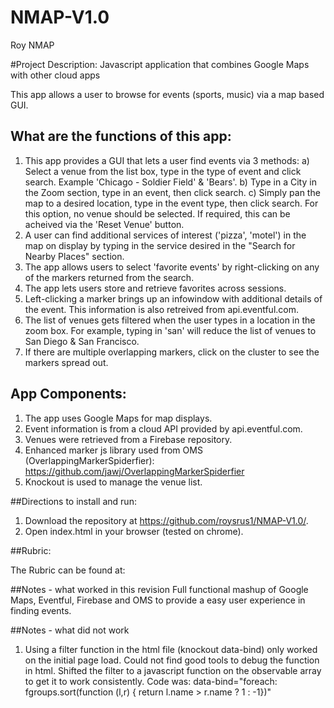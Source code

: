 # NMAP-V1.0
Roy NMAP


#Project Description: Javascript application that combines Google Maps with other cloud apps


This app allows a user to browse for events (sports, music) via a map based GUI.

## What are the functions of this app:
1. This app provides a GUI that lets a user find events via 3 methods:
    a) Select a venue from the list box, type in the type of event and click search.  Example 'Chicago - Soldier Field' & 'Bears'.
    b) Type in a City in the Zoom section, type in an event, then click search.
    c) Simply pan the map to a desired location, type in the event type, then click search.  For this option,
        no venue should be selected.  If required, this can be acheived via the 'Reset Venue' button.
2.  A user can find additional services of interest ('pizza', 'motel') in the map on display by typing in the service desired
    in the "Search for Nearby Places" section.
3.  The app allows users to select 'favorite events' by right-clicking on any of the markers returned from the search.
4.  The app lets users store and retrieve favorites across sessions.
5.  Left-clicking a marker brings up an infowindow with additional details of the event.  This information is also retreived
       from api.eventful.com.
6.  The list of venues gets filtered when the user types in a location in the zoom box.  For example, typing in 'san' will reduce the list of venues to San Diego & San Francisco.
7.  If there are multiple overlapping markers, click on the cluster to see the markers spread out. 

## App Components:
1. The app uses Google Maps for map displays.
2. Event information is from a cloud API provided by api.eventful.com.
3. Venues were retrieved from a Firebase repository.
4. Enhanced marker js library used from OMS (OverlappingMarkerSpiderfier):
    https://github.com/jawj/OverlappingMarkerSpiderfier
5. Knockout is used to manage the venue list.


##Directions to install and run:
1. Download the repository at https://github.com/roysrus1/NMAP-V1.0/.
2. Open index.html in your browser (tested on chrome).


##Rubric:

The Rubric can be found at:  <a href="https://review.udacity.com/#!/rubrics/17/view"></a>

##Notes - what worked in this revision
Full functional mashup of Google Maps, Eventful, Firebase and OMS to provide a easy user experience in finding events.


##Notes - what did not work
1) Using a filter function in the html file (knockout data-bind) only worked on the initial page load.  Could not find good tools to debug the function in html.  Shifted the filter to a javascript function on the observable array to get it to work consistently.  Code was:  data-bind="foreach: fgroups.sort(function (l,r) { return l.name > r.name ? 1 : -1})"
